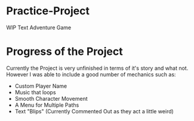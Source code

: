 # Practice-Project
 WIP Text Adventure Game

# Progress of the Project
Currently the Project is very unfinished in terms of it's story and what not. However I was able to include a good number of mechanics such as:
- Custom Player Name
- Music that loops
- Smooth Character Movement
- A Menu for Multiple Paths
- Text "Blips" (Currently Commented Out as they act a little weird)
